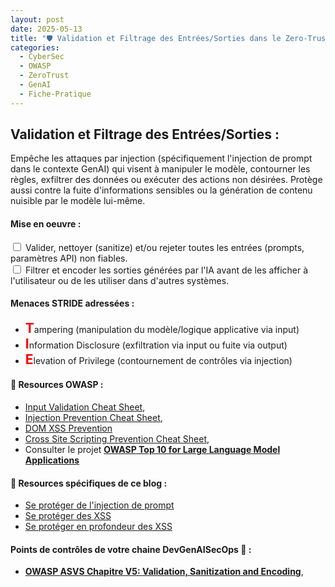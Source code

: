 ```yaml
---
layout: post
date: 2025-05-13
title: "🛡️ Validation et Filtrage des Entrées/Sorties dans le Zero-Trust"
categories:
  - CyberSec
  - OWASP
  - ZeroTrust
  - GenAI
  - Fiche-Pratique
---
```


## Validation et Filtrage des Entrées/Sorties :

Empêche les attaques par injection (spécifiquement l'injection de prompt dans le contexte GenAI) qui visent à manipuler
le modèle, contourner les règles, exfiltrer des données ou exécuter des actions non désirées. Protège aussi contre la
fuite d'informations sensibles ou la génération de contenu nuisible par le modèle lui-même.

#### Mise en oeuvre :

<input type="checkbox" id="task7" name="task7" value="Validation IO"> Valider, nettoyer (sanitize) et/ou rejeter 
toutes les entrées (prompts, paramètres API) non fiables. <BR>
<input type="checkbox" id="task7" name="task7" value="Validation IO"> Filtrer et encoder les sorties générées par l'IA avant 
de les afficher à l'utilisateur ou de les utiliser dans d'autres systèmes.<BR>

#### Menaces STRIDE adressées :


* <span style="color: red; font-weight: bold; font-size: 150%;">T</span>ampering (manipulation du modèle/logique 
  applicative via input)
* <span style="color: red; font-weight: bold; font-size: 150%;">I</span>nformation Disclosure (exfiltration via input ou fuite via output)
* <span style="color: red; font-weight: bold; font-size: 150%;">E</span>levation of Privilege (contournement de contrôles via injection)

#### 📖 Resources OWASP :
* [Input Validation Cheat Sheet](https://cheatsheetseries.owasp.org/cheatsheets/Input_Validation_Cheat_Sheet.html),
* [Injection Prevention Cheat Sheet](https://cheatsheetseries.owasp.org/cheatsheets/Injection_Prevention_Cheat_Sheet.html),
* [DOM XSS Prevention ](https://cheatsheetseries.owasp.org/cheatsheets/DOM_based_XSS_Prevention_Cheat_Sheet.html)
* [Cross Site Scripting Prevention Cheat Sheet](https://cheatsheetseries.owasp.org/cheatsheets/Cross_Site_Scripting_Prevention_Cheat_Sheet.html),
* Consulter le projet [**OWASP Top 10 for Large Language Model Applications**](https://owasp.org/www-project-top-10-for-large-language-model-applications/)

#### 📖 Resources spécifiques de ce blog  :
* [Se protéger de l'injection de prompt]({{home}}/2025/03/01/prompt4/)
* [Se protéger des XSS ]({{home}}/2025/03/04/LLM02-2025-Protection/)
* [Se protéger en profondeur des XSS]({{home}}/2025/03/05/LLM02-2025-Protection-suite/)

#### Points de contrôles de votre chaine DevGenAISecOps 🎯 :
*  [**OWASP ASVS Chapitre V5: Validation, Sanitization and Encoding**](https://github.com/OWASP/ASVS/blob/v4.0.3/4.0/en/0x13-V5-Validation-Sanitization-Encoding.md),


